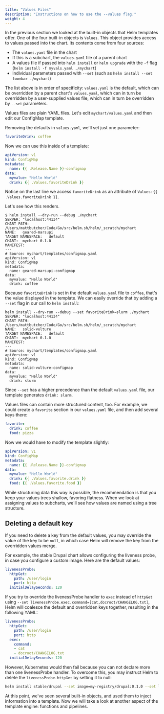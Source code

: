 ```yaml
---
title: "Values Files"
description: "Instructions on how to use the --values flag."
weight: 4
---
```


In the previous section we looked at the built-in objects that Helm templates
offer. One of the four built-in objects is `Values`. This object provides access
to values passed into the chart. Its contents come from four sources:

- The `values.yaml` file in the chart
- If this is a subchart, the `values.yaml` file of a parent chart
- A values file if passed into `helm install` or `helm upgrade` with the `-f`
  flag (`helm install -f myvals.yaml ./mychart`)
- Individual parameters passed with `--set` (such as `helm install --set foo=bar
  ./mychart`)

The list above is in order of specificity: `values.yaml` is the default, which
can be overridden by a parent chart's `values.yaml`, which can in turn be
overridden by a user-supplied values file, which can in turn be overridden by
`--set` parameters.

Values files are plain YAML files. Let's edit `mychart/values.yaml` and then
edit our ConfigMap template.

Removing the defaults in `values.yaml`, we'll set just one parameter:

```yaml
favoriteDrink: coffee
```

Now we can use this inside of a template:

```yaml
apiVersion: v1
kind: ConfigMap
metadata:
  name: {{ .Release.Name }}-configmap
data:
  myvalue: "Hello World"
  drink: {{ .Values.favoriteDrink }}
```

Notice on the last line we access `favoriteDrink` as an attribute of `Values`:
`{{ .Values.favoriteDrink }}`.

Let's see how this renders.

```console
$ helm install --dry-run --debug ./mychart
SERVER: "localhost:44134"
CHART PATH: /Users/mattbutcher/Code/Go/src/helm.sh/helm/_scratch/mychart
NAME:   geared-marsupi
TARGET NAMESPACE:   default
CHART:  mychart 0.1.0
MANIFEST:
---
# Source: mychart/templates/configmap.yaml
apiVersion: v1
kind: ConfigMap
metadata:
  name: geared-marsupi-configmap
data:
  myvalue: "Hello World"
  drink: coffee
```

Because `favoriteDrink` is set in the default `values.yaml` file to `coffee`,
that's the value displayed in the template. We can easily override that by
adding a `--set` flag in our call to `helm install`:

```console
helm install --dry-run --debug --set favoriteDrink=slurm ./mychart
SERVER: "localhost:44134"
CHART PATH: /Users/mattbutcher/Code/Go/src/helm.sh/helm/_scratch/mychart
NAME:   solid-vulture
TARGET NAMESPACE:   default
CHART:  mychart 0.1.0
MANIFEST:
---
# Source: mychart/templates/configmap.yaml
apiVersion: v1
kind: ConfigMap
metadata:
  name: solid-vulture-configmap
data:
  myvalue: "Hello World"
  drink: slurm
```

Since `--set` has a higher precedence than the default `values.yaml` file, our
template generates `drink: slurm`.

Values files can contain more structured content, too. For example, we could
create a `favorite` section in our `values.yaml` file, and then add several keys
there:

```yaml
favorite:
  drink: coffee
  food: pizza
```

Now we would have to modify the template slightly:

```yaml
apiVersion: v1
kind: ConfigMap
metadata:
  name: {{ .Release.Name }}-configmap
data:
  myvalue: "Hello World"
  drink: {{ .Values.favorite.drink }}
  food: {{ .Values.favorite.food }}
```

While structuring data this way is possible, the recommendation is that you keep
your values trees shallow, favoring flatness. When we look at assigning values
to subcharts, we'll see how values are named using a tree structure.

## Deleting a default key

If you need to delete a key from the default values, you may override the value
of the key to be `null`, in which case Helm will remove the key from the
overridden values merge.

For example, the stable Drupal chart allows configuring the liveness probe, in
case you configure a custom image. Here are the default values:
```yaml
livenessProbe:
  httpGet:
    path: /user/login
    port: http
  initialDelaySeconds: 120
```

If you try to override the livenessProbe handler to `exec` instead of `httpGet`
using `--set livenessProbe.exec.command=[cat,docroot/CHANGELOG.txt]`, Helm will
coalesce the default and overridden keys together, resulting in the following
YAML:
```yaml
livenessProbe:
  httpGet:
    path: /user/login
    port: http
  exec:
    command:
    - cat
    - docroot/CHANGELOG.txt
  initialDelaySeconds: 120
```

However, Kubernetes would then fail because you can not declare more than one
livenessProbe handler. To overcome this, you may instruct Helm to delete the
`livenessProbe.httpGet` by setting it to null:
```sh
helm install stable/drupal --set image=my-registry/drupal:0.1.0 --set livenessProbe.exec.command=[cat,docroot/CHANGELOG.txt] --set livenessProbe.httpGet=null
```

At this point, we've seen several built-in objects, and used them to inject
information into a template. Now we will take a look at another aspect of the
template engine: functions and pipelines.
